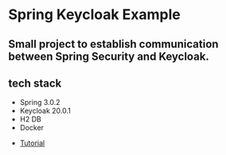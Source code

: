 # Spring Keycloak Example

## Small project to establish communication between Spring Security and Keycloak.

## tech stack

* Spring 3.0.2
* Keycloak 20.0.1
* H2 DB
* Docker

- [Tutorial](https://developers.redhat.com/articles/2022/12/07/how-implement-single-sign-out-keycloak-spring-boot#application_configuration)
